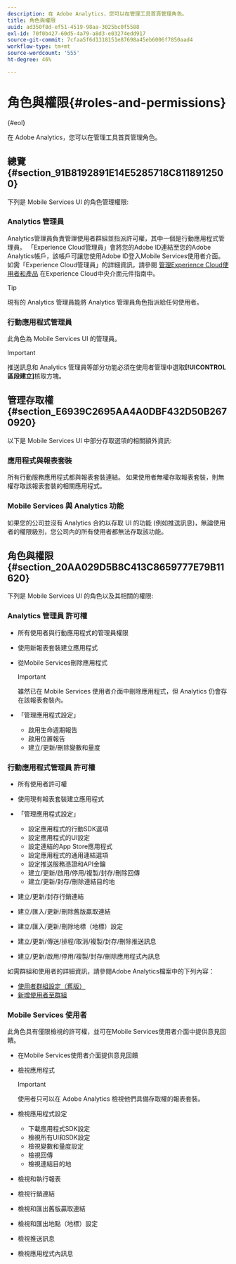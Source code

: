 ```yaml
---
description: 在 Adobe Analytics，您可以在管理工具首頁管理角色。
title: 角色與權限
uuid: ad350f8d-ef51-4519-98aa-3025bc0f5588
exl-id: 70f0b427-60d5-4a79-a8d3-e03274edd917
source-git-commit: 7cfaa5f6d1318151e87698a45eb6006f7850aad4
workflow-type: tm+mt
source-wordcount: '555'
ht-degree: 46%

---
```


# 角色與權限{#roles-and-permissions}

{#eol}

在 Adobe Analytics，您可以在管理工具首頁管理角色。

## 總覽 {#section_91B8192891E14E5285718C8118912500}

下列是 Mobile Services UI 的角色管理權限:

### Analytics 管理員

Analytics管理員負責管理使用者群組並指派許可權，其中一個是行動應用程式管理員。 「Experience Cloud管理員」會將您的Adobe ID連結至您的Adobe Analytics帳戶，該帳戶可讓您使用Adobe ID登入Mobile Services使用者介面。 如需「Experience Cloud管理員」的詳細資訊，請參閱 [管理Experience Cloud使用者和產品](https://experienceleague.adobe.com/docs/core-services/interface/administration/admin-getting-started.html?lang=zh-Hant) 在Experience Cloud中央介面元件指南中。

>[!TIP]
>
>現有的 Analytics 管理員能將 Analytics 管理員角色指派給任何使用者。

### 行動應用程式管理員

此角色為 Mobile Services UI 的管理員。

>[!IMPORTANT]
>
>推送訊息和 Analytics 管理員等部分功能必須在使用者管理中選取&#x200B;**[!UICONTROL 區段建立]**&#x200B;核取方塊。

## 管理存取權 {#section_E6939C2695AA4A0DBF432D50B2670920}

以下是 Mobile Services UI 中部分存取選項的相關額外資訊:

### 應用程式與報表套裝

所有行動服務應用程式都與報表套裝連結。 如果使用者無權存取報表套裝，則無權存取該報表套裝的相關應用程式。

### Mobile Services 與 Analytics 功能

如果您的公司並沒有 Analytics 合約以存取 UI 的功能 (例如推送訊息)，無論使用者的權限級別，您公司內的所有使用者都無法存取該功能。

## 角色與權限 {#section_20AA029D5B8C413C8659777E79B11620}

下列是 Mobile Services UI 的角色以及其相關的權限:

### Analytics 管理員 許可權

* 所有使用者與行動應用程式的管理員權限
* 使用新報表套裝建立應用程式
* 從Mobile Services刪除應用程式

   >[!IMPORTANT]
   >
   >雖然已在 Mobile Services 使用者介面中刪除應用程式，但 Analytics 仍會存在該報表套裝內。

* 「管理應用程式設定」

   * 啟用生命週期報告
   * 啟用位置報告
   * 建立/更新/刪除變數和量度

### 行動應用程式管理員 許可權

* 所有使用者許可權
* 使用現有報表套裝建立應用程式
* 「管理應用程式設定」

   * 設定應用程式的行動SDK選項
   * 設定應用程式的UI設定
   * 設定連結的App Store應用程式
   * 設定應用程式的通用連結選項
   * 設定推送服務憑證和API金鑰
   * 建立/更新/啟用/停用/複製/封存/刪除回傳
   * 建立/更新/封存/刪除連結目的地

* 建立/更新/封存行銷連結
* 建立/匯入/更新/刪除舊版贏取連結
* 建立/匯入/更新/刪除地標（地標）設定
* 建立/更新/傳送/排程/取消/複製/封存/刪除推送訊息
* 建立/更新/啟用/停用/複製/封存/刪除應用程式內訊息

如需群組和使用者的詳細資訊，請參閱Adobe Analytics檔案中的下列內容：

* [使用者群組設定（舊版）](https://experienceleague.adobe.com/docs/analytics/admin/admin-console/home.html?lang=zh-Hant)
* [新增使用者至群組](https://experienceleague.adobe.com/docs/analytics/admin/admin-console/home.html?lang=zh-Hant)

### Mobile Services 使用者

此角色具有僅限檢視的許可權，並可在Mobile Services使用者介面中提供意見回饋。

* 在Mobile Services使用者介面提供意見回饋
* 檢視應用程式

   >[!IMPORTANT]
   >
   >使用者只可以在 Adobe Analytics 檢視他們具備存取權的報表套裝。

* 檢視應用程式設定

   * 下載應用程式SDK設定
   * 檢視所有UI和SDK設定
   * 檢視變數和量度設定
   * 檢視回傳
   * 檢視連結目的地

* 檢視和執行報表
* 檢視行銷連結
* 檢視和匯出舊版贏取連結
* 檢視和匯出地點（地標）設定
* 檢視推送訊息
* 檢視應用程式內訊息
